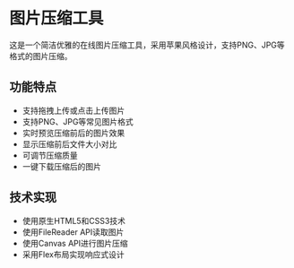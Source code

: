 # 图片压缩工具

这是一个简洁优雅的在线图片压缩工具，采用苹果风格设计，支持PNG、JPG等格式的图片压缩。

## 功能特点
- 支持拖拽上传或点击上传图片
- 支持PNG、JPG等常见图片格式
- 实时预览压缩前后的图片效果
- 显示压缩前后文件大小对比
- 可调节压缩质量
- 一键下载压缩后的图片

## 技术实现
- 使用原生HTML5和CSS3技术
- 使用FileReader API读取图片
- 使用Canvas API进行图片压缩
- 采用Flex布局实现响应式设计 
